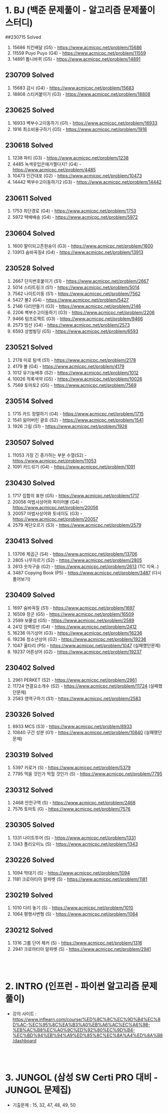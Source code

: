 # 1. BJ (백준 문제풀이 - 알고리즘 문제풀이 스터디)

##230715 Solved
1. 15686 치킨배달 (G5) - https://www.acmicpc.net/problem/15686
2. 11559 Puyo Puyo (G4) - https://www.acmicpc.net/problem/11559
3. 14891 톱니바퀴 (G5) - https://www.acmicpc.net/problem/14891


## 230709 Solved
1. 15683 감시 (G4) - https://www.acmicpc.net/problem/15683
2. 18808 스티커붙이기 (G3) - https://www.acmicpc.net/problem/18808


## 230625 Solved
1. 16933 벽부수고이동하기 (G1) - https://www.acmicpc.net/problem/16933
2. 1916 최소비용구하기 (G5) - https://www.acmicpc.net/problem/1916


## 230618 Solved
1. 1238 파티 (G3) - https://www.acmicpc.net/problem/1238
2. 4485 녹색옷입은애가젤다지? (G4) - https://www.acmicpc.net/problem/4485
3. 10473 인간대포 (G2) - https://www.acmicpc.net/problem/10473
4. 14442 벽부수고이동하기2 (G3) - https://www.acmicpc.net/problem/14442


## 230611 Solved
1. 1753 최단경로 (G4) - https://www.acmicpc.net/problem/1753
2. 5972 택배배송 (G4) - https://www.acmicpc.net/problem/5972


## 230604 Solved
1. 1600 말이되고픈원숭이 (G3) - https://www.acmicpc.net/problem/1600
2. 13913 숨바꼭질4 (G4) - https://www.acmicpc.net/problem/13913


## 230528 Solved
1. 2667 단지번호붙이기 (S1) - https://www.acmicpc.net/problem/2667
2. 5014 스타트링크 (S1) - https://www.acmicpc.net/problem/5014
3. 7562 나이트이동 (S1) - https://www.acmicpc.net/problem/7562
4. 5427 불2 (G4) - https://www.acmicpc.net/problem/5427
5. 2146 다리만들기 (G3) - https://www.acmicpc.net/problem/2146
6. 2206 벽부수고이동하기 (G3) - https://www.acmicpc.net/problem/2206
7. 9466 텀프로젝트 (G3) - https://www.acmicpc.net/problem/9466
8. 2573 빙산 (G4) - https://www.acmicpc.net/problem/2573
9. 6593 상범빌딩 (G5) - https://www.acmicpc.net/problem/6593


## 230521 Solved
1. 2178 미로 탐색 (S1) - https://www.acmicpc.net/problem/2178
2. 4179 불 (G4) - https://www.acmicpc.net/problem/4179
3. 1012 유기농배추 (S2) - https://www.acmicpc.net/problem/1012
4. 10026 적록색약 (G5) - https://www.acmicpc.net/problem/10026
5. 7569 토마토2 (G5) - https://www.acmicpc.net/problem/7569


## 230514 Solved
1. 1715 카드 정렬하기 (G4) - https://www.acmicpc.net/problem/1715
2. 1541 잃어버린 괄호 (S2) - https://www.acmicpc.net/problem/1541
3. 1926 그림 (S1) - https://www.acmicpc.net/problem/1926


## 230507 Solved
1. 11053 가장 긴 증가하는 부분 수열(S2) - https://www.acmicpc.net/problem/11053
2. 1091 카드섞기 (G4) - https://www.acmicpc.net/problem/1091


## 230430 Solved
1. 1717 집합의 표현 (G5) - https://www.acmicpc.net/problem/1717
2. 20056 마법사상어와 파이어볼 (G4) - https://www.acmicpc.net/problem/20056
3. 20057 마법사상어와 토네이도 (G3) - https://www.acmicpc.net/problem/20057
4. 2579 계단오르기 (S3) - https://www.acmicpc.net/problem/2579


## 230413 Solved
1. 13706 제곱근 (S4) - https://www.acmicpc.net/problem/13706
2. 2805 나무자르기 (S2) - https://www.acmicpc.net/problem/2805
3. 2613 숫자구슬 (G2) - https://www.acmicpc.net/problem/2613 (TC 지옥..)
4. 3487 Copying Book (P5) - https://www.acmicpc.net/problem/3487 (다시 풀어보기)


## 230409 Solved
1. 1697 숨바꼭질 (S1) - https://www.acmicpc.net/problem/1697
2. 16509 장군 (G5) - https://www.acmicpc.net/problem/16509
3. 2589 보물섬 (G5) - https://www.acmicpc.net/problem/2589
4. 2412 암벽등반 (G4) - https://www.acmicpc.net/problem/2412
5. 16236 아기상어 (G3) - https://www.acmicpc.net/problem/16236
6. 19236 청소년상어 (G2) - https://www.acmicpc.net/problem/19236
7. 1047 울타리 (P5) - https://www.acmicpc.net/problem/1047 (실패했던문제)
8. 19237 어른상어 (G2) - https://www.acmicpc.net/problem/19237


## 230402 Solved
1. 2961 PERKET (S2) - https://www.acmicpc.net/problem/2961
2. 11724 연결요소개수 (S2) - https://www.acmicpc.net/problem/11724 (실패했던문제) 
3. 2583 영역구하기 (S1) - https://www.acmicpc.net/problem/2583


## 230326 Solved
1. 8933 MCS (S3) - https://www.acmicpc.net/problem/8933
2. 10840 구간 성분 (G1) - https://www.acmicpc.net/problem/10840 (실패했던문제)


## 230319 Solved
1. 5397 키로거 (S) - https://www.acmicpc.net/problem/5379
2. 7795 먹을 것인가 먹힐 것인가 (S) - https://www.acmicpc.net/problem/7795


## 230312 Solved
1. 2468 안전구역 (S) - https://www.acmicpc.net/problem/2468
2. 7576 토마토 (G) - https://www.acmicpc.net/problem/7576 


## 230305 Solved
1. 1331 나이트투어 (S) - https://www.acmicpc.net/problem/1331
2. 1343 폴리오미노 (S) - https://www.acmicpc.net/problem/1343


## 230226 Solved
1. 1094 막대기 (S) - https://www.acmicpc.net/problem/1094
2. 1181 크로아티아 알파벳 (S) - https://www.acmicpc.net/problem/1181


## 230219 Solved
1. 1010 다리 놓기 (S) - https://www.acmicpc.net/problem/1010
2. 1064 평행사변형 (S) - https://www.acmicpc.net/problem/1064


## 230212 Solved
1. 1316 그룹 단어 체커 (S) - https://www.acmicpc.net/problem/1316
2. 2941 크로아티아 알파벳 (S) - https://www.acmicpc.net/problem/2941

<br/><br/>
# 2. INTRO (인프런 - 파이썬 알고리즘 문제 풀이) 
- 강의 사이트 : https://www.inflearn.com/course/%ED%8C%8C%EC%9D%B4%EC%8D%AC-%EC%95%8C%EA%B3%A0%EB%A6%AC%EC%A6%98-%EB%AC%B8%EC%A0%9C%ED%92%80%EC%9D%B4-%EC%BD%94%EB%94%A9%ED%85%8C%EC%8A%A4%ED%8A%B8/dashboard

<br/><br/>
# 3. JUNGOL (삼성 SW Certi PRO 대비 - JUNGOL 문제집)

- 기출문제 : 15, 32, 47, 48, 49, 50